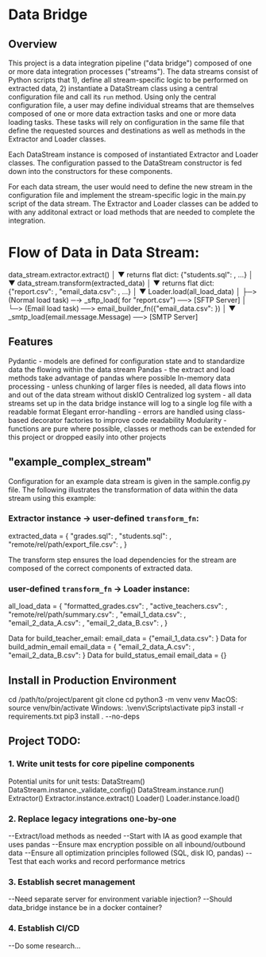 # Data Bridge

## Overview
This project is a data integration pipeline ("data bridge") composed of one or more data integration processes ("streams"). The data streams consist of Python scripts that 1), define all stream-specific logic to be performed on extracted data, 2) instantiate a DataStream class using a central configuration file and call its `run` method. Using only the central configuration file, a user may define individual streams that are themselves composed of one or more data extraction tasks and one or more data loading tasks. These tasks will rely on configuration in the same file that define the requested sources and destinations as well as methods in the Extractor and Loader classes.

Each DataStream instance is composed of instantiated Extractor and Loader classes. The configuration passed to the DataStream constructor is fed down into the constructors for these components.

For each data stream, the user would need to define the new stream in the configuration file and implement the stream-specific logic in the main.py script of the data stream. The Extractor and Loader classes can be added to with any additonal extract or load methods that are needed to complete the integration.

# Flow of Data in Data Stream:
data_stream.extractor.extract()
                        │
                        ▼
          returns flat dict: {"students.sql": <StreamData>, ...}
                                            │
                                            ▼
                data_stream.transform(extracted_data)
                                │
                                ▼
                  returns flat dict: {"report.csv": <StreamData>, "email_data.csv": <StreamData>, ...}
                                                  │
                                                  ▼
                                Loader.load(all_load_data)
                                        │
                                        ├─> (Normal load task) ─-> _sftp_load(<StreamData> for "report.csv") ──> [SFTP Server]
                                        │
                                        └─> (Email load task)  ──> email_builder_fn({"email_data.csv": <StreamData>})
                                                                            │
                                                                            ▼
                                                        _smtp_load(email.message.Message) ──> [SMTP Server]

## Features
Pydantic - models are defined for configuration state and to standardize data the flowing within the data stream
Pandas - the extract and load methods take advantage of pandas where possible
In-memory data processing - unless chunking of larger files is needed, all data flows into and out of the data stream without diskIO
Centralized log system - all data streams set up in the data bridge instance will log to a single log file with a readable format
Elegant error-handling - errors are handled using class-based decorator factories to improve code readability
Modularity - functions are pure where possible, classes or methods can be extended for this project or dropped easily into other projects

## "example_complex_stream"
Configuration for an example data stream is given in the sample.config.py file. The following illustrates the transformation of data within the data stream using this example:

### Extractor instance -> user-defined `transform_fn`:
extracted_data = {
  "grades.sql": <StreamData object>,
  "students.sql": <StreamData object>,
  "remote/rel/path/export_file.csv": <StreamData object>,
}

The transform step ensures the load dependencies for the stream are composed of the correct components of extracted data.

### user-defined `transform_fn` -> Loader instance:
all_load_data = {
  "formatted_grades.csv": <StreamData object>,
  "active_teachers.csv": <StreamData object>,
  "remote/rel/path/summary.csv": <StreamData object>,
  "email_1_data.csv": <StreamData object>,
  "email_2_data_A.csv": <StreamData object>,
  "email_2_data_B.csv": <StreamData object>,
}

Data for build_teacher_email:
    email_data = {"email_1_data.csv": <StreamData object>}
Data for build_admin_email
    email_data = {
        "email_2_data_A.csv": <StreamData object>,
        "email_2_data_B.csv": <StreamData object>
    }
Data for build_status_email
    email_data = {}

## Install in Production Environment
  cd /path/to/project/parent
  git clone <repo URL>
  cd <repo name>
  python3 -m venv venv
    MacOS: source venv/bin/activate
    Windows: .\venv\Scripts\activate
  pip3 install -r requirements.txt
  pip3 install . --no-deps  

## Project TODO:
### 1. Write unit tests for core pipeline components
  Potential units for unit tests:
    DataStream()
    DataStream.instance._validate_config()
    DataStream.instance.run()
    Extractor()
    Extractor.instance.extract()
    Loader()
    Loader.instance.load()

### 2. Replace legacy integrations one-by-one
  --Extract/load methods as needed
  --Start with IA as good example that uses pandas
  --Ensure max encryption possible on all inbound/outbound data
  --Ensure all optimization principles followed (SQL, disk IO, pandas)
  --Test that each works and record performance metrics

### 3. Establish secret management
  --Need separate server for environment variable injection?
  --Should data_bridge instance be in a docker container?

### 4. Establish CI/CD
  --Do some research...